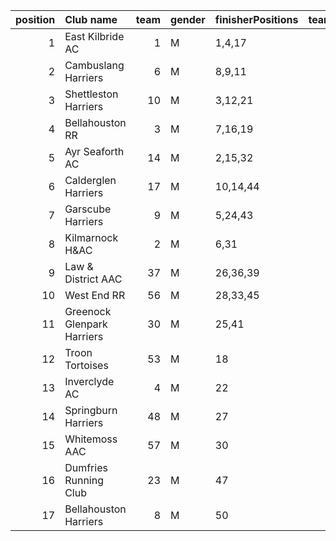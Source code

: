 |   position | Club name                  |   team | gender   | finisherPositions   |   teamPoints |   penaltyPoints |   totalPoints |   totalFinishers | Website                                    |
|-----------:|:---------------------------|-------:|:---------|:--------------------|-------------:|----------------:|--------------:|-----------------:|:-------------------------------------------|
|          1 | East Kilbride AC           |      1 | M        | 1,4,17              |           22 |               0 |            22 |                6 | http://www.ekac.org.uk/                    |
|          2 | Cambuslang Harriers        |      6 | M        | 8,9,11              |           28 |               0 |            28 |                7 | https://cambuslangharriers.org/            |
|          3 | Shettleston Harriers       |     10 | M        | 3,12,21             |           36 |               0 |            36 |                3 | http://shettlestonharriers.org.uk/         |
|          4 | Bellahouston RR            |      3 | M        | 7,16,19             |           42 |               0 |            42 |                6 | https://www.bellahoustonroadrunners.co.uk/ |
|          5 | Ayr Seaforth AC            |     14 | M        | 2,15,32             |           49 |               0 |            49 |                4 | https://www.ayrseaforth.co.uk/             |
|          6 | Calderglen Harriers        |     17 | M        | 10,14,44            |           68 |               0 |            68 |                4 | http://www.calderglenharriers.org.uk/      |
|          7 | Garscube Harriers          |      9 | M        | 5,24,43             |           72 |               0 |            72 |                3 | https://www.garscubeharriers.org.uk/       |
|          8 | Kilmarnock H&AC            |      2 | M        | 6,31                |           37 |              62 |            99 |                2 | http://www.kilmarnockharriers.com/         |
|          9 | Law & District AAC         |     37 | M        | 26,36,39            |          101 |               0 |           101 |                4 | http://www.lawaac.co.uk/                   |
|         10 | West End RR                |     56 | M        | 28,33,45            |          106 |               0 |           106 |                5 | https://www.westendroadrunners.co.uk/      |
|         11 | Greenock Glenpark Harriers |     30 | M        | 25,41               |           66 |              62 |           128 |                2 | https://greenockglenparkharriers.com/      |
|         12 | Troon Tortoises            |     53 | M        | 18                  |           18 |             124 |           142 |                1 | http://troontortoises.co.uk                |
|         13 | Inverclyde AC              |      4 | M        | 22                  |           22 |             124 |           146 |                1 | https://www.inverclydeac.org/              |
|         14 | Springburn Harriers        |     48 | M        | 27                  |           27 |             124 |           151 |                1 | https://www.springburnharriers.co.uk/      |
|         15 | Whitemoss AAC              |     57 | M        | 30                  |           30 |             124 |           154 |                1 | https://whitemossaac.co.uk/                |
|         16 | Dumfries Running Club      |     23 | M        | 47                  |           47 |             124 |           171 |                1 | https://www.dumfriesrunningclub.org.uk/    |
|         17 | Bellahouston Harriers      |      8 | M        | 50                  |           50 |             124 |           174 |                1 | http://www.bellahoustonharriers.co.uk/     |